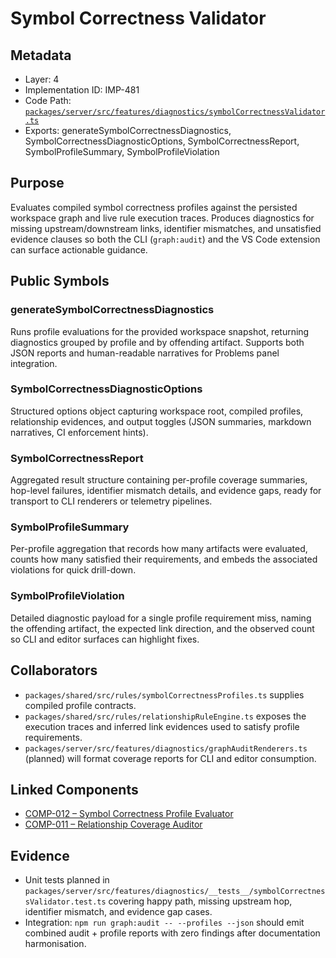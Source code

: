 # Symbol Correctness Validator

## Metadata
- Layer: 4
- Implementation ID: IMP-481
- Code Path: [`packages/server/src/features/diagnostics/symbolCorrectnessValidator.ts`](../../../packages/server/src/features/diagnostics/symbolCorrectnessValidator.ts)
- Exports: generateSymbolCorrectnessDiagnostics, SymbolCorrectnessDiagnosticOptions, SymbolCorrectnessReport, SymbolProfileSummary, SymbolProfileViolation

## Purpose
Evaluates compiled symbol correctness profiles against the persisted workspace graph and live rule execution traces. Produces diagnostics for missing upstream/downstream links, identifier mismatches, and unsatisfied evidence clauses so both the CLI (`graph:audit`) and the VS Code extension can surface actionable guidance.

## Public Symbols

### generateSymbolCorrectnessDiagnostics
Runs profile evaluations for the provided workspace snapshot, returning diagnostics grouped by profile and by offending artifact. Supports both JSON reports and human-readable narratives for Problems panel integration.

### SymbolCorrectnessDiagnosticOptions
Structured options object capturing workspace root, compiled profiles, relationship evidences, and output toggles (JSON summaries, markdown narratives, CI enforcement hints).

### SymbolCorrectnessReport
Aggregated result structure containing per-profile coverage summaries, hop-level failures, identifier mismatch details, and evidence gaps, ready for transport to CLI renderers or telemetry pipelines.

### SymbolProfileSummary
Per-profile aggregation that records how many artifacts were evaluated, counts how many satisfied their requirements, and embeds the associated violations for quick drill-down.

### SymbolProfileViolation
Detailed diagnostic payload for a single profile requirement miss, naming the offending artifact, the expected link direction, and the observed count so CLI and editor surfaces can highlight fixes.

## Collaborators
- `packages/shared/src/rules/symbolCorrectnessProfiles.ts` supplies compiled profile contracts.
- `packages/shared/src/rules/relationshipRuleEngine.ts` exposes the execution traces and inferred link evidences used to satisfy profile requirements.
- `packages/server/src/features/diagnostics/graphAuditRenderers.ts` (planned) will format coverage reports for CLI and editor consumption.

## Linked Components
- [COMP-012 – Symbol Correctness Profile Evaluator](/.mdmd/layer-3/relationship-rule-engine.mdmd.md#comp012-symbol-correctness-profile-evaluator)
- [COMP-011 – Relationship Coverage Auditor](/.mdmd/layer-3/relationship-rule-engine.mdmd.md#comp011-relationship-coverage-auditor)

## Evidence
- Unit tests planned in `packages/server/src/features/diagnostics/__tests__/symbolCorrectnessValidator.test.ts` covering happy path, missing upstream hop, identifier mismatch, and evidence gap cases.
- Integration: `npm run graph:audit -- --profiles --json` should emit combined audit + profile reports with zero findings after documentation harmonisation.
